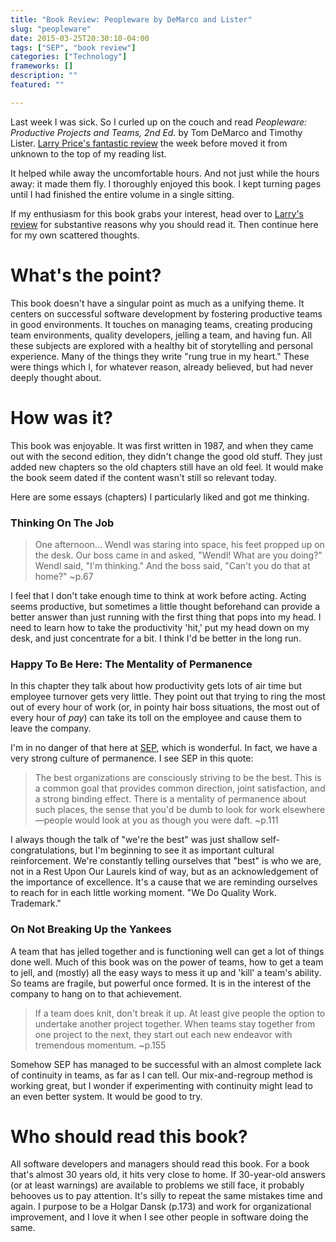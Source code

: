 ```yaml
---
title: "Book Review: Peopleware by DeMarco and Lister"
slug: "peopleware"
date: 2015-03-25T20:30:10-04:00
tags: ["SEP", "book review"]
categories: ["Technology"]
frameworks: []
description: ""
featured: ""

---
```


Last week I was sick. So I curled up on the couch and read _Peopleware: Productive Projects and Teams, 2nd Ed._ by Tom DeMarco and Timothy Lister. [Larry Price's fantastic review](https://larry-price.com/blog/2015/02/22/peopleware/) the week before moved it from unknown to the top of my reading list.

It helped while away the uncomfortable hours. And not just while the hours away: it made them fly. I thoroughly enjoyed this book. I kept turning pages until I had finished the entire volume in a single sitting.

If my enthusiasm for this book grabs your interest, head over to [Larry's review](https://larry-price.com/blog/2015/02/22/peopleware/) for substantive reasons why you should read it. Then continue here for my own scattered thoughts.

# What's the point?

This book doesn't have a singular point as much as a unifying theme. It centers on successful software development by fostering productive teams in good environments. It touches on managing teams, creating producing team environments, quality developers, jelling a team, and having fun. All these subjects are explored with a healthy bit of storytelling and personal experience. Many of the things they write "rung true in my heart." These were things which I, for whatever reason, already believed, but had never deeply thought about. 

# How was it?

This book was enjoyable. It was first written in 1987, and when they came out with the second edition, they didn't change the good old stuff. They just added new chapters so the old chapters still have an old feel. It would make the book seem dated if the content wasn't still so relevant today.

Here are some essays (chapters) I particularly liked and got me thinking.

### Thinking On The Job

> One afternoon... Wendl was staring into space, his feet propped up on the desk. Our boss came in and asked, "Wendl! What are you doing?" Wendl said, "I'm thinking." And the boss said, "Can't you do that at home?" ~p.67

I feel that I don't take enough time to think at work before acting. Acting seems productive, but sometimes a little thought beforehand can provide a better answer than just running with the first thing that pops into my head. I need to learn how to take the productivity 'hit,' put my head down on my desk, and just concentrate for a bit. I think I'd be better in the long run.

### Happy To Be Here: The Mentality of Permanence

In this chapter they talk about how productivity gets lots of air time but employee turnover gets very little. They point out that trying to ring the most out of every hour of work (or, in pointy hair boss situations, the most out of every hour of _pay_) can take its toll on the employee and cause them to leave the company.

I'm in no danger of that here at [SEP](http://www.sep.com), which is wonderful. In fact, we have a very strong culture of permanence. I see SEP in this quote:

> The best organizations are consciously striving to be the best. This is a common goal that provides common direction, joint satisfaction, and a strong binding effect. There is a mentality of permanence about such places, the sense that you'd be dumb to look for work elsewhere—people would look at you as though you were daft. ~p.111

I always though the talk of "we're the best" was just shallow self-congratulations, but I'm beginning to see it as important cultural reinforcement. We're constantly telling ourselves that "best" is who we are, not in a Rest Upon Our Laurels kind of way, but as an acknowledgement of the importance of excellence. It's a cause that we are reminding ourselves to reach for in each little working moment. "We Do Quality Work. Trademark."

### On Not Breaking Up the Yankees

A team that has jelled together and is functioning well can get a lot of things done well. Much of this book was on the power of teams, how to get a team to jell, and (mostly) all the easy ways to mess it up and 'kill' a team's ability. So teams are fragile, but powerful once formed. It is in the interest of the company to hang on to that achievement.

> If a team does knit, don't break it up. At least give people the option to undertake another project together. When teams stay together from one project to the next, they start out each new endeavor with tremendous momentum. ~p.155

Somehow SEP has managed to be successful with an almost complete lack of continuity in teams, as far as I can tell. Our mix-and-regroup method is working great, but I wonder if experimenting with continuity might lead to an even better system. It would be good to try.

# Who should read this book?

All software developers and managers should read this book. For a book that's almost 30 years old, it hits very close to home. If 30-year-old answers (or at least warnings) are available to problems we still face, it probably behooves us to pay attention. It's silly to repeat the same mistakes time and again. I purpose to be a Holgar Dansk (p.173) and work for organizational improvement, and I love it when I see other people in software doing the same.

